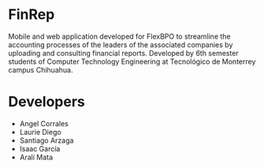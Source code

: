 # FinRep

Mobile and web application developed for FlexBPO to streamline the accounting processes of the leaders of the associated companies by uploading and consulting financial reports. Developed by 6th semester students of Computer Technology Engineering at Tecnológico de Monterrey campus Chihuahua.

# Developers
- Angel Corrales
- Laurie Diego
- Santiago Arzaga
- Isaac García
- Aralí Mata
